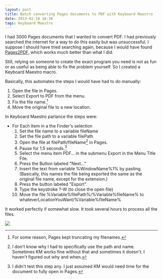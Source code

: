 ```yaml
---
layout: post
title: Batch converting Pages documents to PDF with Keyboard Maestro
date: 2013-02-18 16:38  
tags: Keyboard Maestro
---
```


I had 3000 Pages documents that I wanted to convert PDF. I had previously searched the internet for a way to do this easily but was unsuccessful. I suppose I should have tried searching again, because I would have found [Pages2PDF][yourmacteacher], which works much better than what I did. 

Still, relying on someone to create the exact program you need is not as fun or as useful as being able to fix the problem yourself. So I created a Keyboard Maestro macro.

Basically, this automates the steps I would have had to do manually:

1. Open the file in Pages.
1. Select Export to PDF from the menu.
1. Fix the file name.[^130218165655]
1. Move the original file to a new location.

In Keyboard Maestro parlance the steps were:

- For Each Item in a the Finder's selection
    1. Set the file name to a variable fileName
    1. Set the file path to a variable filePath
    1. Open the file at filePath/fileName[^130218170000] in Pages.
    1. Pause for 1.5 seconds.[^130218170107]
    1. Select the menu item PDF… in the submenu Export in the Menu Title File.
    1. Press the Button labeled "Next…"
    1. Insert the text from variable %WindowName%1% by pasting. (Basically, this names the file being exported the same as the original file name, except for the extension.)
    1. Press the button labeled "Export".
    1. Type the keystroke ?-W (to close the open file)
    1. Move the file %Variable%filePath%/%Variable%fileName% to whateverLocationYouWant/%Variable%fileName%

It worked perfectly if somewhat slow. It took several hours to process all the files. 

[![][dropbox]][dropbox] 

[dropbox]: /images/PagestoPDF.png
[yourmacteacher]: http://www.yourmacteacher.com/batch-convert-pages-documents-to-pdf/

[^130218165655]: For some reason, Pages kept truncating my filenames.

[^130218170000]: I don't know why I had to specifically use the path and name. Sometimes KM works fine without that and sometimes it doesn't. I haven't figured out why and when.

[^130218170107]: I didn't test this step any. I just assumed KM would need time for the document to fully open in Pages.